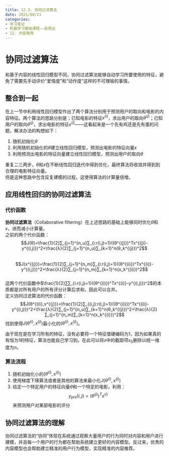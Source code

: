 ```yaml
---
title: 12.3. 协同过滤算法  
date: 2021/08/21
categories: 
- 学习笔记
- 机器学习基础课程——吴恩达
- 12. 内容推荐
---
```

# 协同过滤算法
和基于内容的线性回归模型不同，协同过滤算法能够自动学习所要使用的特征，避免了需要先手动评价“爱情度”和“动作度”这样的不可理喻的事情。  

## 整合到一起
在上一节中利用线性回归模型作出了两个算法分别用于预测用户的取向和电影的内容特征。两个算法的思路分别是；已知电影的特征$x^{(i)}$，求出用户的取向$θ^{(j)}$；已知用户的取向$θ^{(j)}$，求出电影的特征$x^{(i)}$——这看起来是一个先有鸡还是先有蛋的问题，解决办法的构想如下：  
1. 随机初始化$θ$
2. 利用随机初始化的$θ$建立线性回归模型，预测出电影的特征向量$x$  
3. 利用预测出电影的特征向量建立线性回归模型，预测出用户的取向$θ$  

重复二三两步，$θ$和$x$在不断线性回归迭代中得到优化，最终算法将收敛并得到到合理的电影特征向量。  
但是这种思路中包含反复建模的过程，这使得算法的计算量倍增。   

## 应用线性回归的协同过滤算法  
### 代价函数
**协同过滤算法**（Collaborative filtering）在上述思路的基础上能够同时优化$θ$和$x$，进而减小计算量。  
之前的两个代价函数：  
$$J(θ)=\frac{1}{2}∑_{j=1}^{n_u}∑_{i:r(i,j)=1}((θ^{(j)})^Tx^{(j)}-y^{(i,j)})^2+\frac{λ}{2}∑_{j=1}^{n_u}∑_{k=1}^n(θ_k^{(j)})^2$$  
$$J(x^{(j)})=\frac{1}{2}∑_{j=1}^{n_m}∑_{i:r(i,j)=1}((θ^{(i)})^Tx^{(i)}-y^{(i,j)})^2+\frac{λ}{2}∑_{j=1}^{n_m}∑_{k=1}^n(x_k^{(i)})^2$$  
这两个代价函数中$\frac{1}{2}∑∑_{i:r(i,j)=1}((θ^{(i)})^Tx^{(i)}-y^{(i,j)})^2$的本质都是对所有用户的所有评分计算后求和，因此可以合并。  
定义协同过滤算法的代价函数：  
$$J(θ^{(i)},x^{(j)})=\frac{1}{2}∑_{(i,j):r(i,j)=1}((θ^{(i)})^Tx^{(i)}-y^{(i,j)})^2+\frac{λ}{2}∑_{j=1}^{n_u}∑_{k=1}^n(θ_k^{(j)})^2+\frac{λ}{2}∑_{j=1}^{n_m}∑_{k=1}^n(x_k^{(i)})^2$$
找到使得$J(θ^{(i)},x^{(j)})$最小化的$(θ^{(i)},x^{(j)})$。  

由于现在是在学习所有的特征，没有必要将一个特征值硬编码为1，因为如果真的有恒为1的特征，算法也能自己学习到。在此可以将$x$中的截距项$x_0$删除以统一维度为$n$。  

### 算法流程
1. 随机初始化小的$(θ^{(i)},x^{(j)})$  
2. 使用梯度下降算法或者是其他的算法来最小化$J(θ^{(i)},x^{(j)})$  
3. 给定一个特定用户的特征向量$θ$和一个特定的电影，利用：  
   $$y_{pre}(i,j)=(θ^{(j)})^Tx^{(i)}$$
   来预测用户对某部电影的评分

## 协同过滤算法的理解
协同过滤算法的“协同”体现在系统通过观察大量用户的行为同时对内容和用户进行建模，并且每一个用户的行为都在帮助系统建立更好的内容模型。反过来，优秀的内容模型也会帮助建立精准的用户行为模型，实现精准的内容推荐。  
